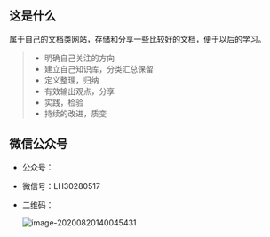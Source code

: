## 这是什么



属于自己的文档类网站，存储和分享一些比较好的文档，便于以后的学习。



> - 明确自己关注的方向
> - 建立自己知识库，分类汇总保留
> - 定义整理，归纳
> - 有效输出观点，分享
> - 实践，检验
> - 持续的改进，质变

## 微信公众号

- 公众号：

- 微信号：LH30280517

- 二维码：

  <img src="https://i.loli.net/2020/08/20/leEfAp7Po3YRijk.png" alt="image-20200820140045431"  />


